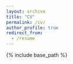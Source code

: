 ```yaml
---
layout: archive
title: "CV"
permalink: /cv/
author_profile: true
redirect_from:
  - /resume
---
```


{% include base_path %}

<object data="_files/CV_Breitbart_20211221.pdf" width="1000" height="1000" type='application/pdf'></object>




